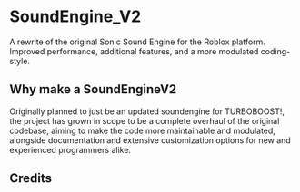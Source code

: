 # SoundEngine_V2
A rewrite of the original Sonic Sound Engine for the Roblox platform. Improved performance, additional features, and a more modulated coding-style.


## Why make a SoundEngineV2
Originally planned to just be an updated soundengine for TURBOBOOST!, the project has grown in scope to be a complete overhaul of the original codebase, aiming to make the code more maintainable and modulated, alongside documentation and extensive customization options for new and experienced programmers alike.

## Credits
